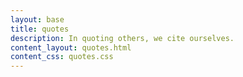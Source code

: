```yaml
---
layout: base
title: quotes
description: In quoting others, we cite ourselves.
content_layout: quotes.html
content_css: quotes.css
---
```

